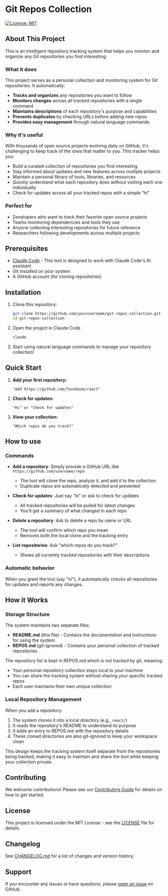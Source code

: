 # Git Repos Collection

[![License: MIT](https://img.shields.io/badge/License-MIT-yellow.svg)](https://opensource.org/licenses/MIT)

## About This Project

This is an intelligent repository tracking system that helps you monitor and organize any Git repositories you find interesting. 

### What it does

This project serves as a personal collection and monitoring system for Git repositories. It automatically:

- **Tracks and organizes** any repositories you want to follow
- **Monitors changes** across all tracked repositories with a single command
- **Maintains descriptions** of each repository's purpose and capabilities
- **Prevents duplicates** by checking URLs before adding new repos
- **Provides easy management** through natural language commands

### Why it's useful

With thousands of open source projects evolving daily on GitHub, it's challenging to keep track of the ones that matter to you. This tracker helps you:

- Build a curated collection of repositories you find interesting
- Stay informed about updates and new features across multiple projects
- Maintain a personal library of tools, libraries, and resources
- Quickly understand what each repository does without visiting each one individually
- Check for updates across all your tracked repos with a simple "hi"

### Perfect for

- Developers who want to track their favorite open source projects
- Teams monitoring dependencies and tools they use
- Anyone collecting interesting repositories for future reference
- Researchers following developments across multiple projects

## Prerequisites

- [Claude Code](https://claude.ai/code) - This tool is designed to work with Claude Code's AI assistant
- Git installed on your system
- A GitHub account (for cloning repositories)

## Installation

1. Clone this repository:
   ```bash
   git clone https://github.com/yourusername/git-repos-collection.git
   cd git-repos-collection
   ```

2. Open the project in Claude Code
   ```bash
   claude
   ```

3. Start using natural language commands to manage your repository collection!

## Quick Start

1. **Add your first repository:**
   ```
   "Add https://github.com/facebook/react"
   ```

2. **Check for updates:**
   ```
   "Hi" or "Check for updates"
   ```

3. **View your collection:**
   ```
   "Which repos do you track?"
   ```

## How to use

### Commands

- **Add a repository**: Simply provide a GitHub URL like `https://github.com/username/repo`
  - The tool will clone the repo, analyze it, and add it to the collection
  - Duplicate repos are automatically detected and prevented

- **Check for updates**: Just say "hi" or ask to check for updates
  - All tracked repositories will be pulled for latest changes
  - You'll get a summary of what changed in each repo

- **Delete a repository**: Ask to delete a repo by name or URL
  - The tool will confirm which repo you mean
  - Removes both the local clone and the tracking entry

- **List repositories**: Ask "which repos do you track?"
  - Shows all currently tracked repositories with their descriptions

### Automatic behavior

When you greet the tool (say "hi"), it automatically checks all repositories for updates and reports any changes.

## How it Works

### Storage Structure

The system maintains two separate files:

- **README.md** (this file) - Contains the documentation and instructions for using the system
- **REPOS.md** (git-ignored) - Contains your personal collection of tracked repositories

The repository list is kept in REPOS.md which is not tracked by git, meaning:
- Your personal repository collection stays local to your machine
- You can share the tracking system without sharing your specific tracked repos
- Each user maintains their own unique collection

### Local Repository Management

When you add a repository:
1. The system clones it into a local directory (e.g., `react/`)
2. It reads the repository's README to understand its purpose
3. It adds an entry to REPOS.md with the repository details
4. These cloned directories are also git-ignored to keep your workspace clean

This design keeps the tracking system itself separate from the repositories being tracked, making it easy to maintain and share the tool while keeping your collection private.

## Contributing

We welcome contributions! Please see our [Contributing Guide](CONTRIBUTING.md) for details on how to get started.

## License

This project is licensed under the MIT License - see the [LICENSE](LICENSE) file for details.

## Changelog

See [CHANGELOG.md](CHANGELOG.md) for a list of changes and version history.

## Support

If you encounter any issues or have questions, please [open an issue](https://github.com/yourusername/git-repos-collection/issues) on GitHub.
